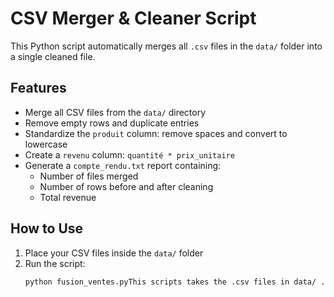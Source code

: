 # CSV Merger & Cleaner Script

This Python script automatically merges all `.csv` files in the `data/` folder into a single cleaned file.

## Features

- Merge all CSV files from the `data/` directory
- Remove empty rows and duplicate entries
- Standardize the `produit` column: remove spaces and convert to lowercase
- Create a `revenu` column: `quantité * prix_unitaire`
- Generate a `compte_rendu.txt` report containing:
  - Number of files merged
  - Number of rows before and after cleaning
  - Total revenue

## How to Use

1. Place your CSV files inside the `data/` folder
2. Run the script:
   ```bash
   python fusion_ventes.pyThis scripts takes the .csv files in data/ . 


